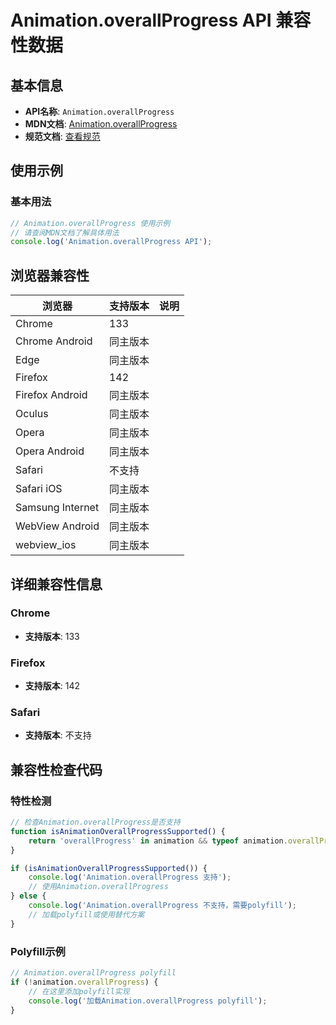 # Animation.overallProgress API 兼容性数据

## 基本信息

- **API名称**: `Animation.overallProgress`
- **MDN文档**: [Animation.overallProgress](https://developer.mozilla.org/docs/Web/API/Animation/overallProgress)
- **规范文档**: [查看规范](https://drafts.csswg.org/web-animations-2/#dom-animation-overallprogress)

## 使用示例

### 基本用法

```javascript
// Animation.overallProgress 使用示例
// 请查阅MDN文档了解具体用法
console.log('Animation.overallProgress API');
```

## 浏览器兼容性

| 浏览器 | 支持版本 | 说明 |
|--------|----------|------|
| Chrome | 133 |  |
| Chrome Android | 同主版本 |  |
| Edge | 同主版本 |  |
| Firefox | 142 |  |
| Firefox Android | 同主版本 |  |
| Oculus | 同主版本 |  |
| Opera | 同主版本 |  |
| Opera Android | 同主版本 |  |
| Safari | 不支持 |  |
| Safari iOS | 同主版本 |  |
| Samsung Internet | 同主版本 |  |
| WebView Android | 同主版本 |  |
| webview_ios | 同主版本 |  |

## 详细兼容性信息

### Chrome

- **支持版本**: 133

### Firefox

- **支持版本**: 142

### Safari

- **支持版本**: 不支持

## 兼容性检查代码

### 特性检测

```javascript
// 检查Animation.overallProgress是否支持
function isAnimationOverallProgressSupported() {
    return 'overallProgress' in animation && typeof animation.overallProgress === 'function';
}

if (isAnimationOverallProgressSupported()) {
    console.log('Animation.overallProgress 支持');
    // 使用Animation.overallProgress
} else {
    console.log('Animation.overallProgress 不支持，需要polyfill');
    // 加载polyfill或使用替代方案
}
```

### Polyfill示例

```javascript
// Animation.overallProgress polyfill
if (!animation.overallProgress) {
    // 在这里添加polyfill实现
    console.log('加载Animation.overallProgress polyfill');
}
```

